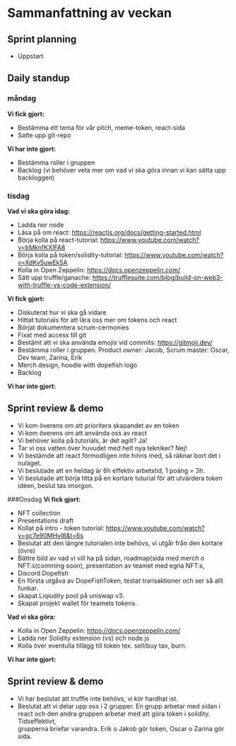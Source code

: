 # Sammanfattning av veckan

## Sprint planning
- Uppstart

## Daily standup
### måndag
**Vi fick gjort:**
- Bestämma ett tema för vår pitch, meme-token, react-sida
- Satte upp git-repo

**Vi har inte gjort:**
- Bestämma roller i gruppen
- Backlog (vi behöver veta mer om vad vi ska göra innan vi kan sätta upp backloggen)

### tisdag
**Vad vi ska göra idag:**

- Ladda ner node
- Läsa på om react: https://reactjs.org/docs/getting-started.html
- Börja kolla på react-tutorial: https://www.youtube.com/watch?v=bMknfKXIFA8
- Börja kolla på token/solidity-tutorial: https://www.youtube.com/watch?v=XdKv5uwEk5A
- Kolla in Open Zeppelin: https://docs.openzeppelin.com/
- Sätt upp truffle/ganache: https://trufflesuite.com/blog/build-on-web3-with-truffle-vs-code-extension/

**Vi fick gjort:**
- Diskuterat hur vi ska gå vidare
- Hittat tutorials för att lära oss mer om tokens och react
- Börjat dokumentera scrum-cermonies
- Fixat med access till git
- Bestämt att vi ska använda emojis vid commits: https://gitmoji.dev/
- Bestämma roller i gruppen. Product owner: Jacob, Scrum master: Oscar, Dev team, Zarina, Erik
- Merch design, hoodie with dopefish logo
- Backlog

**Vi har inte gjort:**


## Sprint review & demo
- Vi kom överens om att prioritera skapandet av en token
- Vi kom överens om att använda oss av react
- Vi behöver kolla på tutorials, är det agilt? Ja!
- Tar vi oss vatten över huvudet med helt nya tekniker? Nej! 
- Vi bestämde att react förmodligen inte hinns med, så räknar bort det i nuläget. 
- Vi beslutade att en heldag är 6h effektiv arbetstid, 1 poäng = 3h. 
- Vi beslutade att börja titta på en kortare tuturial för att utvärdera token idéen, beslut tas imorgon.  


###Onsdag
**Vi fick gjort:**
- NFT collection
- Presentations draft 
- Kollat på intro - token tutorial: https://www.youtube.com/watch?v=gc7e90MHvl8&t=6s 
- Beslutat att den längre tutorialen inte behövs, vi utgår från den kortare (övre)
- Bättre bild av vad vi vill ha på sidan, roadmap(sida med merch o NFT:s(comming soon), presentation av teamet med egna NFT:s, 
- Discord Dopefish
- En första utgåva av DopeFishToken, testat transaktioner och ser så allt funkar.
- skapat Liqiudity pool på uniswap v3.
- Skapat projekt wallet för teamets tokens. 

**Vad vi ska göra:**
- Kolla in Open Zeppelin: https://docs.openzeppelin.com/
- Ladda ner Solidity extension (vs) och node.js
- Kolla över eventulla tillägg till token tex. sell/buy tax, burn. 

**Vi har inte gjort:**

## Sprint review & demo
- Vi har beslutat att truffle inte behövs, vi kör hardhat ist. 
- Beslutat att vi delar upp oss i 2 grupper. En grupp arbetar med sidan i react och den andra gruppen arbetar med att göra token i solidity. Tidseffektivt,        
  grupperna briefar varandra. Erik o Jakob gör token, Oscar o Zarina gör sida. 

